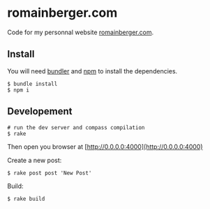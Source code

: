 # romainberger.com

Code for my personnal website [romainberger.com](http://romainberger.com).

## Install

You will need [bundler](http://bundler.io/) and [npm](https://www.npmjs.com/) to install the dependencies.

```shell
$ bundle install
$ npm i
```

## Developement

```shell
# run the dev server and compass compilation
$ rake
```

Then open you browser at [http://0.0.0.0:4000](http://0.0.0.0:4000)

Create a new post:

```shell
$ rake post post 'New Post'
```

Build:

```shell
$ rake build
```
